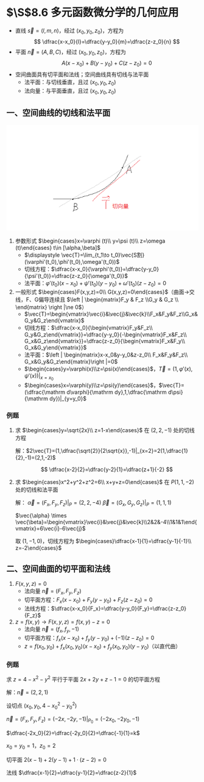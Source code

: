 # $\S$8.6 多元函数微分学的几何应用
* 直线 $\vec {s}=(l,m,n)$，经过 $(x_0,y_0,z_0)$，方程为
    $$
    \dfrac{x-x_0}{l}=\dfrac{y-y_0}{m}=\dfrac{z-z_0}{n}
    $$
* 平面 $\vec {n}=(A,B,C)$，经过 $(x_0,y_0,z_0)$，方程为
    $$
    A(x-x_0)+B(y-y_0)+C(z-z_0)=0
    $$
* 空间曲面具有切平面和法线；空间曲线具有切线与法平面
    - 法平面：与切线垂直，且过 $(x_0,y_0,z_0)$
    - 法向量：与平面垂直，且过 $(x_0,y_0,z_0)$
## 一、空间曲线的切线和法平面
![](../assets/8/85-quxian.png)
1. 参数形式 $\begin{cases}x=\varphi (t)\\ y=\psi (t)\\ z=\omega (t)\end{cases} t\in [\alpha,\beta]$
    * $\displaystyle \vec{T}=\lim_{t_1\to t_0}\vec{S割}(\varphi'(t_0),\phi'(t_0),\omega'(t_0))$
    * 切线方程：$\dfrac{x-x_0}{\varphi'(t_0)}=\dfrac{y-y_0}{\psi'(t_0)}=\dfrac{z-z_0}{\omega'(t_0)}$
    * 法平面：$\varphi'(t_0)(x-x_0)+\psi'(t_0)(y-y_0)+\omega'(t_0)(z-z_0)=0$
2. 一般形式 $\begin{cases}F(x,y,z)=0\\ G(x,y,z)=0\end{cases}$（曲面→交线，F、G偏导连续且 $\left | \begin{matrix}F_y & F_z \\G_y & G_z \\ \end{matrix} \right |\ne 0$）
    * $\vec{T}=\begin{vmatrix}\vec{i}&\vec{j}&\vec{k}\\F_x&F_y&F_z\\G_x&G_y&G_z\end{vmatrix}$
    * 切线方程：$\dfrac{x-x_0}{\begin{vmatrix}F_y&F_z\\ G_y&G_z\end{vmatrix}}=\dfrac{y-y_0}{-\begin{vmatrix}F_x&F_z\\ G_x&G_z\end{vmatrix}}=\dfrac{z-z_0}{\begin{vmatrix}F_x&F_y\\ G_x&G_y\end{vmatrix}}$
    * 法平面：$\left | \begin{matrix}x-x_0&y-y_0&z-z_0\\ F_x&F_y&F_z\\ G_x&G_y&G_z\end{matrix}\right |=0$
    * $\begin{cases}y=\varphi(x)\\z=\psi(x)\end{cases}$，$\vec{T}=(1,\varphi'(x),\psi'(x))|_{x=x_0}$
    * $\begin{cases}x=\varphi(y)\\z=\psi(y)\end{cases}$，$\vec{T}=(\dfrac{\mathrm d\varphi}{\mathrm dy},1,\dfrac{\mathrm d\psi}{\mathrm dy})|_{y=y_0}$
### 例题
1. 求 $\begin{cases}y=\sqrt{2x}\\ z=1-x\end{cases}$ 在 $(2,2,-1)$ 处的切线方程

    解：$2\vec{T}=(1,\dfrac{\sqrt{2}}{2\sqrt{x}},-1)|_{x=2}=2(1,\dfrac{1}{2},-1)=(2,1,-2)$

    $$
    \dfrac{x-2}{2}=\dfrac{y-2}{1}=\dfrac{z+1}{-2}
    $$

2. 求 $\begin{cases}x^2+y^2+z^2=6\\ x+y+z=0\end{cases}$ 在 $P(1,1,-2)$ 处的切线和法平面

    解：
    $\vec{\alpha}=(F_x,F_y,F_z)|_P=(2,2,-4)$
    $\vec{\beta}=(G_x,G_y,G_z)|_P=(1,1,1)$

    $\vec{\alpha} \times \vec{\beta}=\begin{vmatrix}\vec{i}&\vec{j}&\vec{k}\\2&2&-4\\1&1&1\end{vmatrix}=6\vec{i}-6\vec{j}$

    取 $(1,-1,0)$，切线方程为 $\begin{cases}\dfrac{x-1}{1}=\dfrac{y-1}{-1}\\ z=-2\end{cases}$

## 二、空间曲面的切平面和法线
1. $F(x,y,z)=0$
    * 法向量 $\vec{n}=(F_x,F_y,F_z)$
    * 切平面方程：$F_x(x-x_0)+F_y(y-y_0)+F_z(z-z_0)=0$
    * 法线方程：$\dfrac{x-x_0}{F_x}=\dfrac{y-y_0}{F_y}=\dfrac{z-z_0}{F_z}$
2. $z=f(x,y)\rightarrow F(x,y,z)=f(x,y)-z=0$
    * 法向量 $\vec{n}=(f_x,f_y,-1)$
    * 切平面方程：$f_x(x-x_0)+f_y(y-y_0)+(-1)(z-z_0)=0$
    * $z=f(x_0,y_0)+f_x(x_0,y_0)(x-x_0)+f_y(x_0,y_0)(y-y_0)$（以直代曲）
### 例题
求 $z=4-x^2-y^2$ 平行于平面 $2x+2y+z-1=0$ 的切平面方程

解：$\vec{n}=(2,2,1)$

设切点 $(x_0,y_0,4-x_0^2-y_0^2)$

$\vec{n}=(F_x,F_y,F_z)=(-2x,-2y,-1)|_{P_0}=(-2x_0,-2y_0,-1)$

$\dfrac{-2x_0}{2}=\dfrac{-2y_0}{2}=\dfrac{-1}{1}=k$

$x_0=y_0=1$，$z_0=2$

切平面 $2(x-1)+2(y-1)+1\cdot (z-2)=0$

法线 $\dfrac{x-1}{2}=\dfrac{y-1}{2}=\dfrac{z-2}{1}$
